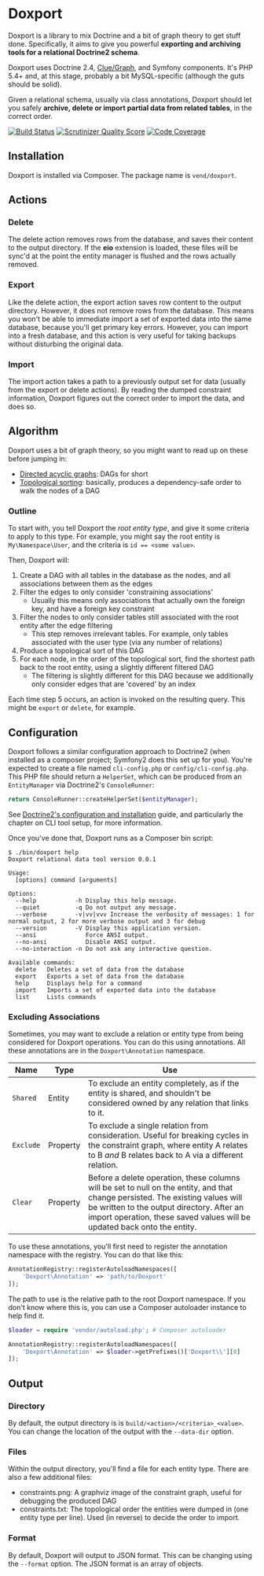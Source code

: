 # Doxport

Doxport is a library to mix Doctrine and a bit of graph theory to get stuff
done.  Specifically, it aims to give you powerful **exporting and archiving
tools for a relational Doctrine2 schema**.

Doxport uses Doctrine 2.4, [Clue/Graph](https://github.com/clue/graph), and
Symfony components. It's PHP 5.4+ and, at this stage, probably a bit
MySQL-specific (although the guts should be solid).

Given a relational schema, usually via class annotations, Doxport should let
you safely **archive, delete or import partial data from related tables**, in
the correct order.

[![Build Status](https://travis-ci.org/vend/doxport.png)](https://travis-ci.org/vend/doxport)
[![Scrutinizer Quality Score](https://scrutinizer-ci.com/g/vend/doxport/badges/quality-score.png?s=babbc605acfb81f0cf141b93fa14f2b1bb05a361)](https://scrutinizer-ci.com/g/vend/doxport/)
[![Code Coverage](https://scrutinizer-ci.com/g/vend/doxport/badges/coverage.png?s=b19bb9d0469a3fc01d0894a3b2f7dc3522176bdc)](https://scrutinizer-ci.com/g/vend/doxport/)

## Installation

Doxport is installed via Composer. The package name is `vend/doxport`.

## Actions

### Delete

The delete action removes rows from the database, and saves their content to
the output directory. If the **eio** extension is loaded, these files will be
sync'd at the point the entity manager is flushed and the rows actually
removed.

### Export

Like the delete action, the export action saves row content to the output
directory. However, it does not remove rows from the database. This means you
won't be able to immediate import a set of exported data into the same
database, because you'll get primary key errors. However, you can import into a
fresh database, and this action is very useful for taking backups without
disturbing the original data.

### Import

The import action takes a path to a previously output set for data (usually
from the export or delete actions). By reading the dumped constraint
information, Doxport figures out the correct order to import the data, and does
so.

## Algorithm

Doxport uses a bit of graph theory, so you might want to read up on these
before jumping in:

* [Directed acyclic
  graphs](http://en.wikipedia.org/wiki/Directed_acyclic_graph): DAGs for short
* [Topological sorting](http://en.wikipedia.org/wiki/Topological_sorting):
  basically, produces a dependency-safe order to walk the nodes of a DAG

### Outline

To start with, you tell Doxport the *root entity type*, and give it some
criteria to apply to this type. For example, you might say the root entity is
`My\Namespace\User`, and the criteria is `id == <some value>`.

Then, Doxport will:

1. Create a DAG with all tables in the database as the nodes, and all
   associations between them as the edges
2. Filter the edges to only consider 'constraining associations'
   * Usually this means only associations that actually own the foreign key,
     and have a foreign key constraint
3. Filter the nodes to only consider tables still associated with the root
   entity after the edge filtering
   * This step removes irrelevant tables. For example, only tables associated with the user type (via any number of relations)
4. Produce a topological sort of this DAG
5. For each node, in the order of the topological sort, find the shortest path
   back to the root entity, using a slightly different filtered DAG
   * The filtering is slightly different for this DAG because we additionally
     only consider edges that are 'covered' by an index

Each time step 5 occurs, an action is invoked on the resulting query. This
might be `export` or `delete`, for example.

## Configuration

Doxport follows a similar configuration approach to Doctrine2 (when installed
as a composer project; Symfony2 does this set up for you). You're expected to
create a file named `cli-config.php` or `config/cli-config.php`. This PHP file
should return a `HelperSet`, which can be produced from an `EntityManager` via
Doctrine2's `ConsoleRunner`:

```php
return ConsoleRunner::createHelperSet($entityManager);
```

See [Doctrine2's configuration and
installation](http://docs.doctrine-project.org/en/latest/reference/configuration.html)
guide, and particularly the chapter on CLI tool setup, for more information.

Once you've done that, Doxport runs as a Composer bin script:

```
$ ./bin/doxport help
Doxport relational data tool version 0.0.1

Usage:
  [options] command [arguments]

Options:
  --help           -h Display this help message.
  --quiet          -q Do not output any message.
  --verbose        -v|vv|vvv Increase the verbosity of messages: 1 for normal output, 2 for more verbose output and 3 for debug
  --version        -V Display this application version.
  --ansi              Force ANSI output.
  --no-ansi           Disable ANSI output.
  --no-interaction -n Do not ask any interactive question.

Available commands:
  delete   Deletes a set of data from the database
  export   Exports a set of data from the database
  help     Displays help for a command
  import   Imports a set of exported data into the database
  list     Lists commands
```

### Excluding Associations

Sometimes, you may want to exclude a relation or entity type from being
considered for Doxport operations. You can do this using annotations. All these
annotations are in the `Doxport\Annotation` namespace.

Name | Type | Use
-----|------|-----
`Shared` | Entity | To exclude an entity completely, as if the entity is shared, and shouldn't be considered owned by any relation that links to it.
`Exclude` | Property | To exclude a single relation from consideration. Useful for breaking cycles in the constraint graph, where entity A relates to B *and* B relates back to A via a different relation.
`Clear` | Property | Before a delete operation, these columns will be set to null on the entity, and that change persisted. The existing values will be written to the output directory. After an import operation, these saved values will be updated back onto the entity.

To use these annotations, you'll first need to register the annotation namespace with the registry. You can do that like this:

```php
AnnotationRegistry::registerAutoloadNamespaces([
    'Doxport\Annotation' => 'path/to/Doxport'
]);
```

The path to use is the relative path to the root Doxport namespace. If you don't know where this is, you can use a Composer autoloader instance to help find it.

```php
$loader = require 'vendor/autoload.php'; # Composer autoloader

AnnotationRegistry::registerAutoloadNamespaces([
    'Doxport\Annotation' => $loader->getPrefixes()['Doxport\\'][0]
]);
```

## Output

### Directory

By default, the output directory is is `build/<action>/<criteria>_<value>`. You
can change the location of the output with the `--data-dir` option.

### Files

Within the output directory, you'll find a file for each entity type. There are
also a few additional files:

* constraints.png: A graphviz image of the constraint graph, useful for
  debugging the produced DAG
* constraints.txt: The topological order the entities were dumped in (one entity type per line). Used (in reverse) to decide the order to import.

### Format

By default, Doxport will output to JSON format. This can be changing using the
`--format` option. The JSON format is an array of objects.
